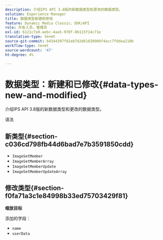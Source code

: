 ```yaml
---
description: 介绍IPS API 3.8版的新数据类型和更改的数据类型。
solution: Experience Manager
title: 数据类型新建和修改
feature: Dynamic Media Classic，SDK/API
role: 开发人员，管理员
exl-id: 6121c7a9-aebc-4aa5-970f-8b115f14c71e
translation-type: tm+mt
source-git-commit: b4344397f82eb7d2d61020909f4acc7fddea210b
workflow-type: tm+mt
source-wordcount: '47'
ht-degree: 4%

---
```


# 数据类型：新建和已修改{#data-types-new-and-modified}

介绍IPS API 3.8版的新数据类型和更改的数据类型。

语法

## 新类型{#section-c036cd798fb44d6bad7e7b3591850cdd}

* `ImageSetMember`
* `ImageSetMemberArray`
* `ImageSetMemberUpdate`
* `ImageSetMemberUpdateArray`

## 修改类型{#section-f0fa71a3c1e84998b33ed75703429f81}

**缩放目标**

添加的字段：

* `name`
* `userData`
